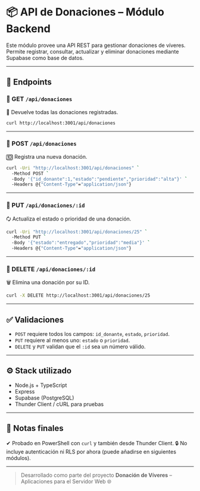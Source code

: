 # 📦 API de Donaciones – Módulo Backend

Este módulo provee una API REST para gestionar donaciones de víveres. Permite registrar, consultar, actualizar y eliminar donaciones mediante Supabase como base de datos.

---

## 📌 Endpoints

### 🔹 GET `/api/donaciones`

📄 Devuelve todas las donaciones registradas.

```bash
curl http://localhost:3001/api/donaciones
```

---

### 🔹 POST `/api/donaciones`

🔟 Registra una nueva donación.

```bash
curl -Uri "http://localhost:3001/api/donaciones" `
  -Method POST `
  -Body '{"id_donante":1,"estado":"pendiente","prioridad":"alta"}' `
  -Headers @{"Content-Type"="application/json"}
```

---

### 🔹 PUT `/api/donaciones/:id`

🗘️ Actualiza el estado o prioridad de una donación.

```bash
curl -Uri "http://localhost:3001/api/donaciones/25" `
  -Method PUT `
  -Body '{"estado":"entregado","prioridad":"media"}' `
  -Headers @{"Content-Type"="application/json"}
```

---

### 🔹 DELETE `/api/donaciones/:id`

🗑️ Elimina una donación por su ID.

```bash
curl -X DELETE http://localhost:3001/api/donaciones/25
```

---

## ✅ Validaciones

* `POST` requiere todos los campos: `id_donante`, `estado`, `prioridad`.
* `PUT` requiere al menos uno: `estado` o `prioridad`.
* `DELETE` y `PUT` validan que el `:id` sea un número válido.

---

## ⚙️ Stack utilizado

* Node.js + TypeScript
* Express
* Supabase (PostgreSQL)
* Thunder Client / cURL para pruebas

---

## 🧪 Notas finales

✔ Probado en PowerShell con `curl` y también desde Thunder Client.
🔒 No incluye autenticación ni RLS por ahora (puede añadirse en siguientes módulos).

---

> Desarrollado como parte del proyecto **Donación de Víveres** – Aplicaciones para el Servidor Web 🌐
